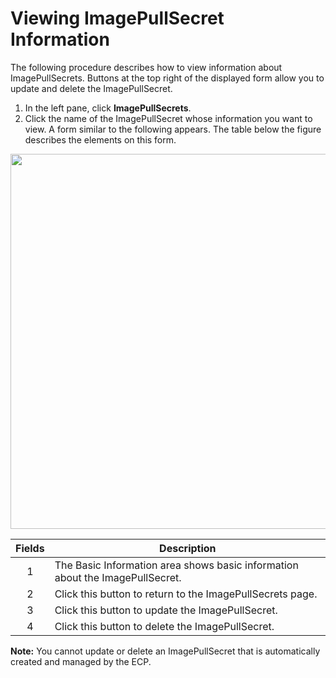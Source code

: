 # Viewing ImagePullSecret Information

The following procedure describes how to view information about ImagePullSecrets. Buttons at the top right of the displayed form allow you to update and delete the ImagePullSecret.

1. In the left pane, click **ImagePullSecrets**.
2. Click the name of the ImagePullSecret whose information you want to view. A form similar to the following appears. The table below the figure describes the elements on this form.<br>

<p align=center><img src="/docs/resources/images/image-pull-secrets/image-pull-secrets-details-w-numbers.png" width="600"></p>

| **Fields**   | **Description**                                                                                           |
| :----------: | --------------------------------------------------------------------------------------------------------- |
| 1            | The Basic Information area shows basic information about the ImagePullSecret.                             |
| 2            | Click this button to return to the ImagePullSecrets page.                                                 |
| 3            | Click this button to update the ImagePullSecret.                                                          |
| 4            | Click this button to delete the ImagePullSecret.                                                          |

**Note:** You cannot update or delete an ImagePullSecret that is automatically created and managed by the ECP.